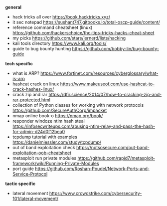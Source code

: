 **general**
- hack tricks all over https://book.hacktricks.xyz/
- it sec notepad https://sushant747.gitbooks.io/total-oscp-guide/content/
- reference command cheatsheet (linux)  https://github.com/hackerschoice/thc-tips-tricks-hacks-cheat-sheet
- my picks https://github.com/stars/lernerd/lists/hacking
- kali tools directory https://www.kali.org/tools/
- guide to bug bounty hunting https://github.com/bobby-lin/bug-bounty-guide

**tech specific**
- what is ARP? https://www.fortinet.com/resources/cyberglossary/what-is-arp
- hashcat crack on linux https://www.makeuseof.com/use-hashcat-to-crack-hashes-linux/
- crack zip and rar https://dfir.science/2014/07/how-to-cracking-zip-and-rar-protected.html
- collection of Python classes for working with network protocols https://github.com/SecureAuthCorp/impacket
- nmap online book-o https://nmap.org/book/
- responder windoze ntlm hash steal https://infosecwriteups.com/abusing-ntlm-relay-and-pass-the-hash-for-admin-d24d0f12bea0
- tcpdump tutorial with examples https://danielmiessler.com/study/tcpdump/
- out of band exploitation check https://notsosecure.com/out-band-exploitation-oob-cheatsheet
- metasploit run private modules https://github.com/rapid7/metasploit-framework/wiki/Running-Private-Modules
- port guide https://github.com/Roshan-Poudel/Network-Ports-and-Service-Protocol

**tactic specific**
* lateral movement https://www.crowdstrike.com/cybersecurity-101/lateral-movement/